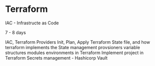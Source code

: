 # Terraform

IAC - Infrastructe as Code

7 - 8 days

IAC, Terraform
Providers
Init, Plan, Apply
Terraform State file, and how terraform implements the State management
provsioners
variable structures
modules
environments in Terraform
Implement project in Terraform
Secrets management - Hashicorp Vault

